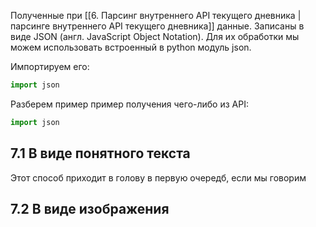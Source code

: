 Полученные при [[6. Парсинг внутреннего API текущего дневника |парсинге внутреннего API текущего дневника]] данные. Записаны в виде JSON (англ. JavaScript Object Notation). Для их обработки мы можем использовать встроенный в python модуль json.

Импортируем его:

``` Python
import json
```


Разберем пример пример получения чего-либо из API:

``` Python
import json


```

## 7.1 В виде понятного текста

Этот способ приходит в голову в первую очередб, если мы говорим

## 7.2 В виде изображения